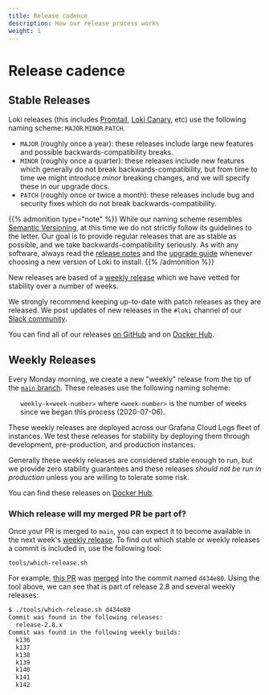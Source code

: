 ```yaml
---
title: Release cadence
description: How our release process works
weight: 1
---
```


# Release cadence

## Stable Releases

Loki releases (this includes [Promtail](https://grafana.com/docs/loki/latest/send-data/promtail/), [Loki Canary](https://grafana.com/docs/loki/latest/operations/loki-canary/), etc) use the following
naming scheme: `MAJOR`.`MINOR`.`PATCH`.

- `MAJOR` (roughly once a year): these releases include large new features and possible backwards-compatibility breaks.
- `MINOR` (roughly once a quarter): these releases include new features which generally do not break backwards-compatibility, but from time to time we might introduce _minor_ breaking changes, and we will specify these in our upgrade docs.
- `PATCH` (roughly once or twice a month): these releases include bug and security fixes which do not break backwards-compatibility.

{{% admonition type="note" %}}
While our naming scheme resembles [Semantic Versioning](https://semver.org/), at this time we do not strictly follow its
guidelines to the letter. Our goal is to provide regular releases that are as stable as possible, and we take backwards-compatibility
seriously. As with any software, always read the [release notes](https://grafana.com/docs/loki/latest/release-notes/) and the [upgrade guide](https://grafana.com/docs/loki/latest/setup/upgrade/) whenever
choosing a new version of Loki to install.
{{% /admonition %}}

New releases are based of a [weekly release](#weekly-releases) which we have vetted for stability over a number of weeks.

We strongly recommend keeping up-to-date with patch releases as they are released. We post updates of new releases in the `#loki` channel
of our [Slack community](https://grafana.com/docs/loki/latest/community/getting-in-touch/).

You can find all of our releases [on GitHub](https://github.com/grafana/loki/releases) and on [Docker Hub](https://hub.docker.com/r/grafana/loki).

## Weekly Releases

Every Monday morning, we create a new "weekly" release from the tip of the [`main` branch](https://github.com/grafana/loki).
These releases use the following naming scheme:

<ul>
<code>weekly-k&lt;week-number&gt;</code> where <code>&lt;week-number&gt;</code> is the number of weeks since we began this process (2020-07-06).
</ul>

These weekly releases are deployed across our Grafana Cloud Logs fleet of instances. We test these releases for stability
by deploying them through development, pre-production, and production instances.

Generally these weekly releases are considered stable enough to run, but we provide zero stability guarantees and these
releases _should not be run in production_ unless you are willing to tolerate some risk.

You can find these releases on [Docker Hub](https://hub.docker.com/r/grafana/loki/tags?page=1&name=k).

### Which release will my merged PR be part of?

Once your PR is merged to `main`, you can expect it to become available in the next week's
[weekly release](#weekly-releases). To find out which stable or weekly releases a commit is included in, use the following tool:

`tools/which-release.sh`

For example, [this PR](https://github.com/grafana/loki/pull/7472) was [merged](https://github.com/grafana/loki/pull/7472#event-8431624850) into the commit named `d434e80`. Using the tool above, we can see that is part of release 2.8 and several weekly releases:

```bash
$ ./tools/which-release.sh d434e80                                 
Commit was found in the following releases:
  release-2.8.x
Commit was found in the following weekly builds:
  k136
  k137
  k138
  k139
  k140
  k141
  k142
```
